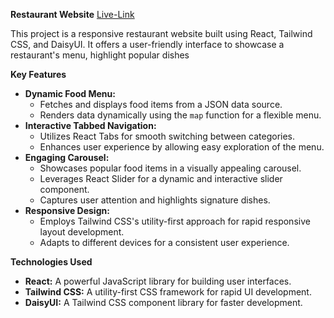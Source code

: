 **Restaurant Website**
[Live-Link](https://elaborate-liger-814615.netlify.app/)

This project is a responsive restaurant website built using React, Tailwind CSS, and DaisyUI. It offers a user-friendly interface to showcase a restaurant's menu, highlight popular dishes

**Key Features**

- **Dynamic Food Menu:**
  - Fetches and displays food items from a JSON data source.
  - Renders data dynamically using the `map` function for a flexible menu.
- **Interactive Tabbed Navigation:**
  - Utilizes React Tabs for smooth switching between categories.
  - Enhances user experience by allowing easy exploration of the menu.
- **Engaging Carousel:**
  - Showcases popular food items in a visually appealing carousel.
  - Leverages React Slider for a dynamic and interactive slider component.
  - Captures user attention and highlights signature dishes.
- **Responsive Design:**
  - Employs Tailwind CSS's utility-first approach for rapid responsive layout development.
  - Adapts to different devices for a consistent user experience.

**Technologies Used**

- **React:** A powerful JavaScript library for building user interfaces.
- **Tailwind CSS:** A utility-first CSS framework for rapid UI development.
- **DaisyUI:** A Tailwind CSS component library for faster development.

